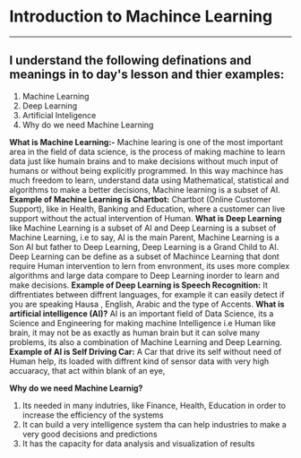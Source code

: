 # Introduction to Machince Learning
-----
## I understand  the following definations and meanings in to day's lesson and thier examples:

1. Machine Learning
2. Deep Learning
3. Artificial Inteligence 
4. Why do we need Machine Learning

**What is Machine Learning:-** Machine learing is one of the most important area in the field of data science, is the process of making machine to learn data just like humain brains and to make decisions without much input of humans or without being explicitly programmed. In this way machince has much freedom to learn, understand data using Mathematical, statistical and algorithms to make a better decisions, Machine learning is a subset of AI.
**Example of Machine Learning is Chartbot:** Chartbot (Online Customer Support), like in Health, Banking and Education, where a customer can live support without the actual intervention of Human.
**What is Deep Learning** like Machine Learning is a subset of AI and Deep Learning is a subset of Machine Learning, i.e to say, AI is the main Parent, Machine Learning is a Son AI but father to Deep Learning, Deep Learning is a Grand Child to AI. Deep Learning can be define as a subset of Machince Learning that dont require Human intervention to lern from envronment, its uses more complex algorithms and large data compare to Deep Learning inorder to learn and make decisions.
**Example of Deep Learning is Speech Recognition:** It diffrentiates between diffrent languages, for example it can easily detect if you are speaking Hausa , English, Arabic and the type of Accents.
**What is artificial intelligence (AI)?** AI is an important  field of Data Science, its a Science and Engineering for making machine Intelligence i.e Human like brain, it may not be as exactly as human brain but it can solve many problems, its also a combination of Machine Learning and Deep Learning.
**Example of AI is Self Driving Car:** A Car that drive its self without need of Human help, its loaded with diffrent kind of sensor data with very high accuaracy, that act within blank of an eye, 

**Why do we need Machine Learnig?**
1. Its needed in many indutries, like Finance, Health, Education in order to increase the efficiency of the systems
2. It can build a very intelligence system tha can help industries to make a very good decisions and predictions
3. It has the capacity for data analysis and visualization of results 